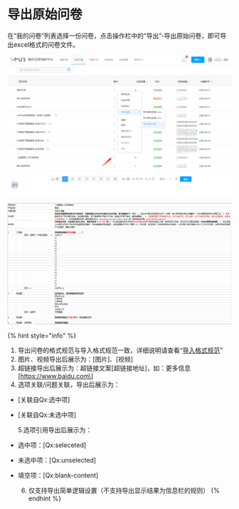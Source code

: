 # 导出原始问卷

在“我的问卷”列表选择一份问卷，点击操作栏中的“导出”-导出原始问卷，即可导出excel格式的问卷文件。

![&#x6211;&#x7684;&#x95EE;&#x5377;-&#x5BFC;&#x51FA;&#x539F;&#x59CB;&#x95EE;&#x5377;](../../.gitbook/assets/image%20%28573%29.png)

![&#x5BFC;&#x51FA;&#x7684;&#x539F;&#x59CB;&#x95EE;&#x5377;](../../.gitbook/assets/image%20%28570%29.png)

{% hint style="info" %}
1. 导出问卷的格式规范与导入格式规范一致，详细说明请查看“[导入格式规范](../wen-juan-bian-ji/fu-gai-dao-ru.md#step-1-zai-excel-bian-ji-wen-juan-nei-rong)”
2. 图片、视频导出后展示为：\[图片\]、\[视频\]
3. 超链接导出后展示为：超链接文案\[超链接地址\]，如：更多信息\[https://www.baidu.com\]
4. 选项关联/问题关联，导出后展示为：

* \[关联自Qx:选中项\] 
* \[关联自Qx:未选中项\]

     5.选项引用导出后展示为：

* 选中项：\[Qx:seleceted\] 
* 未选中项：\[Qx:unselected\] 
* 填空项：\[Qx:blank-content\]

     6. 仅支持导出简单逻辑设置（不支持导出显示结果为信息栏的规则）
{% endhint %}

